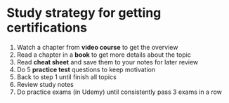 # Study strategy for getting certifications

1. Watch a chapter from **video course** to get the overview
1. Read a chapter in a **book** to get more details about the topic
1. Read **cheat sheet** and save them to your notes for later review
1. Do 5 **practice test** questions to keep motivation
1. Back to step 1 until finish all topics
1. Review study notes
1. Do practice exams (in Udemy) until consistently pass 3 exams in a row